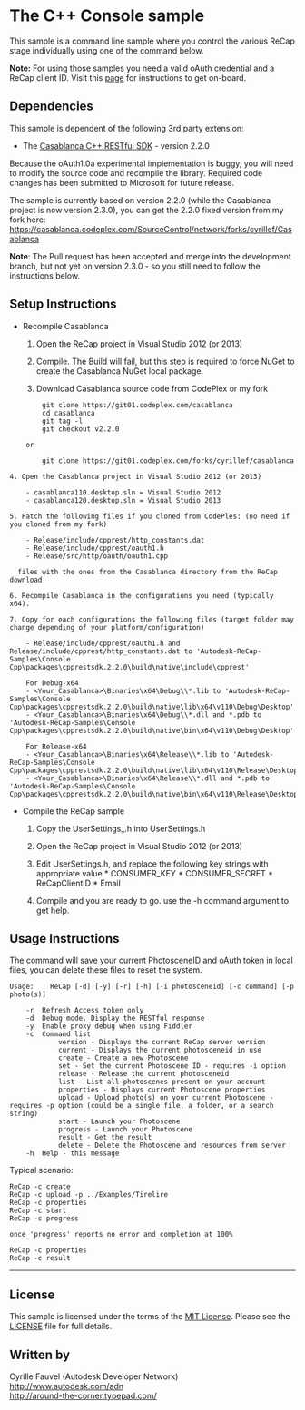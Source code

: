The C++ Console sample
=====================

This sample is a command line sample where you control the various ReCap stage individually using one of the command below.

<b>Note:</b> For using those samples you need a valid oAuth credential and a ReCap client ID. Visit this [page](http://developer-recap-autodesk.github.io/) for instructions to get on-board.


Dependencies
--------------------
This sample is dependent of the following 3rd party extension:

* The [Casablanca C++ RESTful SDK](https://casablanca.codeplex.com/) - version 2.2.0

Because the oAuth1.0a experimental implementation is buggy, you will need to modify the source code and recompile the library.
Required code changes has been submitted to Microsoft for future release.

The sample is currently based on version 2.2.0 (while the Casablanca project is now version 2.3.0), you can get the 2.2.0 fixed version from my fork here:
https://casablanca.codeplex.com/SourceControl/network/forks/cyrillef/Casablanca

<b>Note</b>: The Pull request has been accepted and merge into the development branch, but not yet on version 2.3.0 - so you still need to follow the instructions below.


Setup Instructions
-------------------------

* Recompile Casablanca

	1. Open the ReCap project in Visual Studio 2012 (or 2013)

	2. Compile. The Build will fail, but this step is required to force NuGet to create the Casablanca NuGet local package.

	3. Download Casablanca source code from CodePlex or my fork
```
	    git clone https://git01.codeplex.com/casablanca
		cd casablanca
		git tag -l
		git checkout v2.2.0
```
		or
```
		git clone https://git01.codeplex.com/forks/cyrillef/casablanca
```

	4. Open the Casablanca project in Visual Studio 2012 (or 2013)
	
		- casablanca110.desktop.sln = Visual Studio 2012
		- casablanca120.desktop.sln = Visual Studio 2013

	5. Patch the following files if you cloned from CodePles: (no need if you cloned from my fork)

		- Release/include/cpprest/http_constants.dat
		- Release/include/cpprest/oauth1.h
		- Release/src/http/oauth/oauth1.cpp

	  files with the ones from the Casablanca directory from the ReCap download
	  
	6. Recompile Casablanca in the configurations you need (typically x64).
	
	7. Copy for each configurations the following files (target folder may change depending of your platform/configuration)
	
		- Release/include/cpprest/oauth1.h and Release/include/cpprest/http_constants.dat to 'Autodesk-ReCap-Samples\Console Cpp\packages\cpprestsdk.2.2.0\build\native\include\cpprest'
		
		For Debug-x64
		- <Your_Casablanca>\Binaries\x64\Debug\\*.lib to 'Autodesk-ReCap-Samples\Console Cpp\packages\cpprestsdk.2.2.0\build\native\lib\x64\v110\Debug\Desktop'
		- <Your_Casablanca>\Binaries\x64\Debug\\*.dll and *.pdb to 'Autodesk-ReCap-Samples\Console Cpp\packages\cpprestsdk.2.2.0\build\native\bin\x64\v110\Debug\Desktop'

		For Release-x64
		- <Your_Casablanca>\Binaries\x64\Release\\*.lib to 'Autodesk-ReCap-Samples\Console Cpp\packages\cpprestsdk.2.2.0\build\native\lib\x64\v110\Release\Desktop'
		- <Your_Casablanca>\Binaries\x64\Release\\*.dll and *.pdb to 'Autodesk-ReCap-Samples\Console Cpp\packages\cpprestsdk.2.2.0\build\native\bin\x64\v110\Release\Desktop'
	
	
* Compile the ReCap sample

	1. Copy the UserSettings_.h into UserSettings.h
	
	2. Open the ReCap project in Visual Studio 2012 (or 2013)

	3. Edit UserSettings.h, and replace the following key strings with appropriate value
           * CONSUMER_KEY
           * CONSUMER_SECRET
           * ReCapClientID
           * Email
	 
	4. Compile and you are ready to go.
           use the -h command argument to get help.
	
Usage Instructions
-------------------------

The command will save your current PhotosceneID and oAuth token in local files, you can delete these files to reset the system.

```
Usage:    ReCap [-d] [-y] [-r] [-h] [-i photosceneid] [-c command] [-p photo(s)]

	-r	Refresh Access token only
	-d	Debug mode. Display the RESTful response
	-y	Enable proxy debug when using Fiddler
	-c	Command list
			version - Displays the current ReCap server version
			current - Displays the current photosceneid in use
			create - Create a new Photoscene
			set - Set the current Photoscene ID - requires -i option
			release - Release the current photosceneid
			list - List all photoscenes present on your account
			properties - Displays current Photoscene properties
			upload - Upload photo(s) on your current Photoscene - requires -p option (could be a single file, a folder, or a search string)
			start - Launch your Photoscene
			progress - Launch your Photoscene
			result - Get the result
			delete - Delete the Photoscene and resources from server
	-h	Help - this message
```

Typical scenario:
```
ReCap -c create
ReCap -c upload -p ../Examples/Tirelire
ReCap -c properties
ReCap -c start
ReCap -c progress

once 'progress' reports no error and completion at 100%

ReCap -c properties
ReCap -c result
```

--------

## License

This sample is licensed under the terms of the [MIT License](http://opensource.org/licenses/MIT). Please see the [LICENSE](LICENSE) file for full details.


## Written by

Cyrille Fauvel (Autodesk Developer Network)  
http://www.autodesk.com/adn  
http://around-the-corner.typepad.com/  
